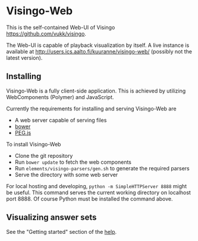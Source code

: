# Visingo-Web

This is the self-contained Web-UI of Visingo <https://github.com/vukk/visingo>.

The Web-UI is capable of playback visualization by itself.
A live instance is available at <http://users.ics.aalto.fi/kuuranne/visingo-web/>
(possibly not the latest version).

## Installing

Visingo-Web is a fully client-side application. This is achieved by utilizing
WebComponents (Polymer) and JavaScript.

Currently the requirements for installing and serving Visingo-Web are
- A web server capable of serving files
- [bower](http://bower.io/)
- [PEG.js](http://pegjs.org/)

To install Visingo-Web
- Clone the git repository
- Run `bower update` to fetch the web components
- Run `elements/visingo-parsers/gen.sh` to generate the required parsers
- Serve the directory with some web server

For local hosting and developing, `python -m SimpleHTTPServer 8888` might be
useful. This command serves the current working directory on localhost port 8888.
Of course Python must be installed the command above.

## Visualizing answer sets

See the "Getting started" section of the [help](http://users.ics.aalto.fi/kuuranne/visingo-web/help.html).
